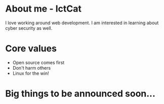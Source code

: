 # About me - IctCat
I love working around web development. I am interested in learning about cyber security as well.


# Core values
- Open source comes first
- Don't harm others
- Linux for the win!


# Big things to be announced soon...

<!--
**IctCat/IctCat** is a ✨ _special_ ✨ repository because its `README.md` (this file) appears on your GitHub profile.
-->
